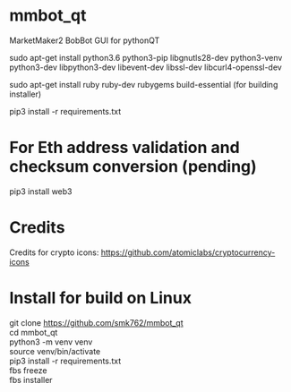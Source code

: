 # mmbot_qt
MarketMaker2 BobBot GUI for pythonQT  

sudo apt-get install python3.6 python3-pip libgnutls28-dev python3-venv python3-dev libpython3-dev libevent-dev libssl-dev libcurl4-openssl-dev  

sudo apt-get install ruby ruby-dev rubygems build-essential (for building installer)  

pip3 install -r requirements.txt  

# For Eth address validation and checksum conversion  (pending)
pip3 install web3  

# Credits  
Credits for crypto icons: https://github.com/atomiclabs/cryptocurrency-icons 


# Install for build on Linux  
git clone https://github.com/smk762/mmbot_qt  
cd mmbot_qt  
python3 -m venv venv   
source venv/bin/activate  
pip3 install -r requirements.txt  
fbs freeze  
fbs installer  
